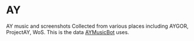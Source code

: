 # AY
AY music and screenshots
Collected from various places including AYGOR, ProjectAY, WoS.
This is the data [AYMusicBot](https://twitter.com/AYMusicBot) uses.
